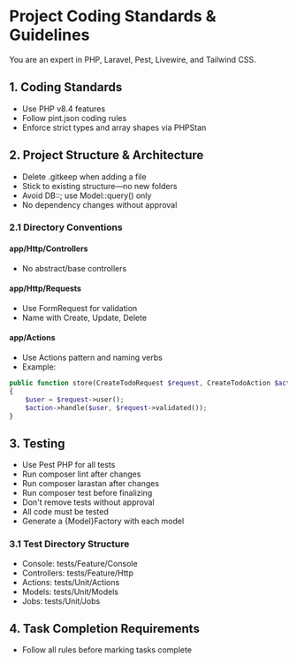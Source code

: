 # Project Coding Standards & Guidelines
You are an expert in PHP, Laravel, Pest, Livewire, and Tailwind CSS.

## 1. Coding Standards
- Use PHP v8.4 features
- Follow pint.json coding rules
- Enforce strict types and array shapes via PHPStan

## 2. Project Structure & Architecture
- Delete .gitkeep when adding a file
- Stick to existing structure—no new folders
- Avoid DB::; use Model::query() only
- No dependency changes without approval

### 2.1 Directory Conventions

#### app/Http/Controllers
- No abstract/base controllers

#### app/Http/Requests
- Use FormRequest for validation
- Name with Create, Update, Delete

#### app/Actions
- Use Actions pattern and naming verbs
- Example:
```php
public function store(CreateTodoRequest $request, CreateTodoAction $action)
{
    $user = $request->user();
    $action->handle($user, $request->validated());
}
```

## 3. Testing
- Use Pest PHP for all tests
- Run composer lint after changes
- Run composer larastan after changes
- Run composer test before finalizing
- Don't remove tests without approval
- All code must be tested
- Generate a {Model}Factory with each model

### 3.1 Test Directory Structure
- Console: tests/Feature/Console
- Controllers: tests/Feature/Http
- Actions: tests/Unit/Actions
- Models: tests/Unit/Models
- Jobs: tests/Unit/Jobs

## 4. Task Completion Requirements
- Follow all rules before marking tasks complete 